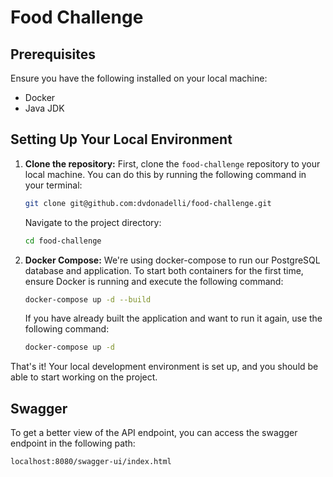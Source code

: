 # Food Challenge

## Prerequisites

Ensure you have the following installed on your local machine:

- Docker
- Java JDK

## Setting Up Your Local Environment

1. **Clone the repository:**
    First, clone the `food-challenge` repository to your local machine. You can do this by running the following command in your terminal:

    ```bash
    git clone git@github.com:dvdonadelli/food-challenge.git
    ```

    Navigate to the project directory:

    ```bash
    cd food-challenge
    ```

2. **Docker Compose:**
    We're using docker-compose to run our PostgreSQL database and application. To start both containers for the first time, ensure Docker is running and execute the following command:
   
    ```bash
    docker-compose up -d --build
    ```
    If you have already built the application and want to run it again, use the following command:

    ```bash
    docker-compose up -d
    ```

That's it! Your local development environment is set up, and you should be able to start working on the project.

## Swagger

To get a better view of the API endpoint, you can access the swagger endpoint in the following path:

    localhost:8080/swagger-ui/index.html
    